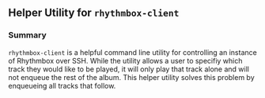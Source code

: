 ## Helper Utility for `rhythmbox-client` ##

### Summary ###

`rhythmbox-client` is a helpful command line utility for controlling an instance of Rhythmbox over SSH. While the utility allows a user to specifiy which track they would like to be played, it will only play that track alone and will not enqueue the rest of the album. This helper utility solves this problem by enqueueing all tracks that follow. 
